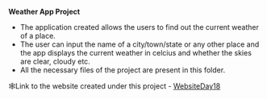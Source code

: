 <b>Weather App Project</b></br>
- The application created allows the users to find out the current weather of a place.</br>
- The user can input the name of a city/town/state or any other place and the app displays the current weather in celcius and whether the skies are clear, cloudy etc.</br>
- All the necessary files of the project are present in this folder.</br>

🕸Link to the website created under this project - [WebsiteDay18](https://dynamic-donut-2bcc23.netlify.app)
